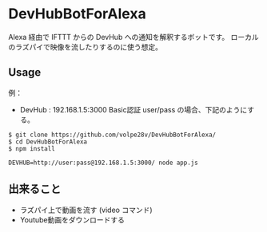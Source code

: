 DevHubBotForAlexa
==========

Alexa 経由で IFTTT からの DevHub への通知を解釈するボットです。
ローカルのラズパイで映像を流したりするのに使う想定。

Usage
----

例：
 * DevHub : 192.168.1.5:3000 Basic認証 user/pass
の場合、下記のようにする。

```
$ git clone https://github.com/volpe28v/DevHubBotForAlexa/
$ cd DevHubBotForAlexa
$ npm install
```

```
DEVHUB=http://user:pass@192.168.1.5:3000/ node app.js
```

出来ること
----
* ラズパイ上で動画を流す (video コマンド)
* Youtube動画をダウンロードする
